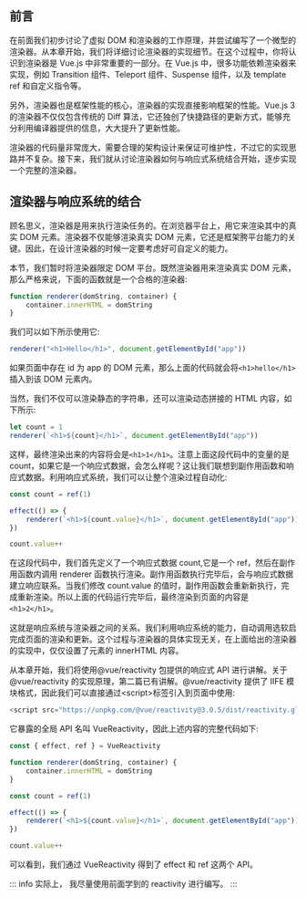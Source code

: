 ## 前言

在前面我们初步讨论了虚拟 DOM 和渲染器的工作原理，并尝试编写了一个微型的渲染器。从本章开始，我们将详细讨论渲染器的实现细节。在这个过程中，你将认识到渲染器是 Vue.js 中非常重要的一部分。在 Vue.js 中，很多功能依赖渲染器来实现，例如 Transition 组件、Teleport 组件、Suspense 组件，以及 template ref 和自定义指令等。

另外，渲染器也是框架性能的核心，渲染器的实现直接影响框架的性能。Vue.js 3 的渲染器不仅仅包含传统的 Diff 算法，它还独创了快捷路径的更新方式，能够充分利用编译器提供的信息，大大提升了更新性能。

渲染器的代码量非常庞大，需要合理的架构设计来保证可维护性，不过它的实现思路并不复杂。接下来，我们就从讨论渲染器如何与响应式系统结合开始，逐步实现一个完整的渲染器。

## 渲染器与响应系统的结合

顾名思义，渲染器是用来执行渲染任务的。在浏览器平台上，用它来渲染其中的真实 DOM 元素。渲染器不仅能够渲染真实 DOM 元素，它还是框架胯平台能力的关键。因此，在设计渲染器的时候一定要考虑好可自定义的能力。

本节，我们暂时将渲染器限定 DOM 平台。既然渲染器用来渲染真实 DOM 元素，那么严格来说，下面的函数就是一个合格的渲染器:

```js
function renderer(domString, container) {
	container.innerHTML = domString
}
```

我们可以如下所示使用它:

```js
renderer("<h1>Hello</h1>", document.getElementById("app"))
```

如果页面中存在 id 为 app 的 DOM 元素，那么上面的代码就会将`<h1>hello</h1>`插入到该 DOM 元素内。

当然，我们不仅可以渲染静态的字符串，还可以渲染动态拼接的 HTML 内容，如下所示:

```js
let count = 1
renderer(`<h1>${count}</h1>`, document.getElementById("app"))
```

这样，最终渲染出来的内容将会是`<h1>1</h1>`。注意上面这段代码中的变量的是 count，如果它是一个响应式数据，会怎么样呢？这让我们联想到副作用函数和响应式数据。利用响应式系统，我们可以让整个渲染过程自动化:

```js
const count = ref(1)

effect(() => {
	renderer(`<h1>${count.value}</h1>`, document.getElementById("app"))
})

count.value++
```

在这段代码中，我们首先定义了一个响应式数据 count,它是一个 ref，然后在副作用函数内调用 renderer 函数执行渲染。副作用函数执行完毕后，会与响应式数据建立响应联系。当我们修改 count.value 的值时，副作用函数会重新新执行，完成重新渲染。所以上面的代码运行完毕后，最终渲染到页面的内容是`<h1>2</h1>`。

这就是响应系统与渲染器之间的关系。我们利用响应系统的能力，自动调用选软启完成页面的渲染和更新。这个过程与渲染器的具体实现无关，在上面给出的渲染器的实现中，仅仅设置了元素的 innerHTML 内容。

从本章开始，我们将使用@vue/reactivity 包提供的响应式 API 进行讲解。关于@vue/reactivity 的实现原理，第二篇已有讲解。@vue/reactivity 提供了 IIFE 模块格式，因此我们可以直接通过\<script\>标签引入到页面中使用:

```js
<script src="https://unpkg.com/@vue/reactivity@3.0.5/dist/reactivity.global.js"></script>”
```

它暴露的全局 API 名叫 VueReactivity，因此上述内容的完整代码如下:

```js
const { effect, ref } = VueReactivity

function renderer(domString, container) {
	container.innerHTML = domString
}

const count = ref(1)

effect(() => {
	renderer(`<h1>${count.value}</h1>`, document.getElementById("app"))
})

count.value++
```

可以看到，我们通过 VueReactivity 得到了 effect 和 ref 这两个 API。

::: info
实际上， 我尽量使用前面学到的 reactivity 进行编写。
:::
